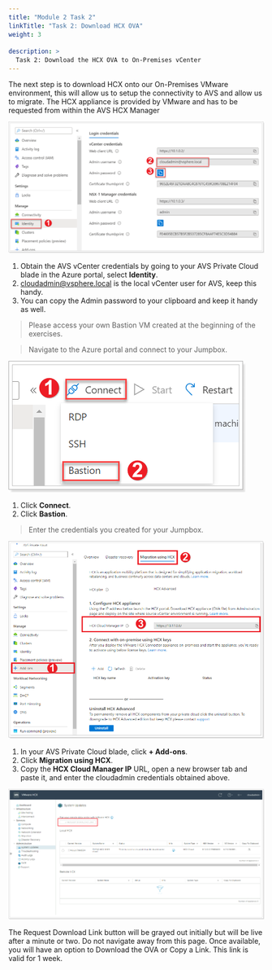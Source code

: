 ```yaml
---
title: "Module 2 Task 2"
linkTitle: "Task 2: Download HCX OVA"
weight: 3

description: >
  Task 2: Download the HCX OVA to On-Premises vCenter
---
```



The next step is to download HCX onto our On-Premises VMware environment, this will
allow us to setup the connectivity to AVS and allow us to migrate. The HCX
appliance is provided by VMware and has to be requested from within the AVS HCX
Manager

![](Mod2Task2Pic1.png)

1. Obtain the AVS vCenter credentials by going to your AVS Private Cloud blade in the Azure portal, select **Identity**.
2. cloudadmin@vsphere.local is the local vCenter user for AVS, keep this handy.
3. You can copy the Admin password to your clipboard and keep it handy as well.


> Please access your own Bastion VM created at the beginning of the exercises.

> Navigate to the Azure portal and connect to your Jumpbox.

![](Mod2Task2Pic2.png)

1. Click **Connect**.
2. Click **Bastion**.

> Enter the credentials you created for your Jumpbox.

![](Mod2Task2Pic3.png)

1. In your AVS Private Cloud blade, click **+ Add-ons**.
2. Click **Migration using HCX**.
3. Copy the **HCX Cloud Manager IP** URL, open a new browser tab and paste it, and enter the cloudadmin credentials obtained above.

![](Mod2Task2Pic4.png)

The Request Download Link button will be grayed out initially but will be live after a minute or two. Do not navigate away from this page. Once available, you will have an option to Download the OVA or Copy a Link. This link is valid for 1 week.


